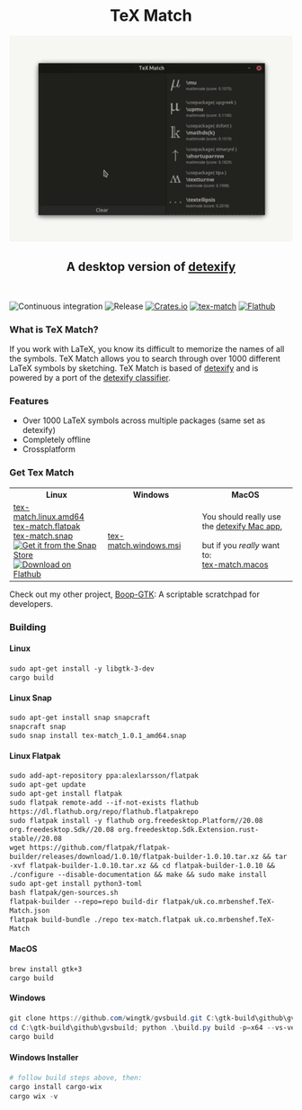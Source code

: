 <h1 align="center">TeX Match</h1>

<p align="center">
  <img src="TeX-Match.gif" width="660px">
</p>

<h2 align="center">A desktop version of <a href="https://detexify.kirelabs.org/classify.html">detexify</a></h2>

<br>

![Continuous integration](https://github.com/mrbenshef/TeX-Match/workflows/Continuous%20integration/badge.svg)
![Release](https://github.com/mrbenshef/TeX-Match/workflows/Release/badge.svg?branch=release)
[![Crates.io](https://img.shields.io/crates/v/tex-match)](https://crates.io/crates/tex-match)
[![tex-match](https://snapcraft.io//tex-match/badge.svg)](https://snapcraft.io/tex-match)
[![Flathub](https://img.shields.io/flathub/v/uk.co.mrbenshef.TeX-Match)](https://flathub.org/apps/details/uk.co.mrbenshef.TeX-Match)

### What is TeX Match?

If you work with LaTeX, you know its difficult to memorize the names of all the symbols. TeX Match allows you to search through over 1000 different LaTeX symbols by sketching. TeX Match is based of [detexify](https://detexify.kirelabs.org/classify.html) and is powered by a port of the [detexify classifier](https://github.com/mrbenshef/detexify-rust).

### Features

- Over 1000 LaTeX symbols across multiple packages (same set as detexify) 
- Completely offline
- Crossplatform

### Get Tex Match

<table width="100%">
    <tr>
        <th width="33.333%">Linux</th>
        <th width="33.333%">Windows</th>
        <th width="33.333%">MacOS</th>
    </tr>
    <tr>
        <td>
            <a
                href="https://github.com/mrbenshef/TeX-Match/releases/latest/download/tex-match.linux.amd64">tex-match.linux.amd64</a>
            </br>
            <a
                href="https://github.com/mrbenshef/TeX-Match/releases/latest/download/tex-match.flatpak">tex-match.flatpak</a>
            </br>
            <a href="https://github.com/mrbenshef/TeX-Match/releases/latest/download/tex-match.snap">tex-match.snap</a>
            </br>
            <a href="https://snapcraft.io/tex-match"><img
                    src="https://snapcraft.io/static/images/badges/en/snap-store-black.svg"
                    alt="Get it from the Snap Store"></a>
            </br>
            <a href="https://flathub.org/apps/details/uk.co.mrbenshef.TeX-Match"><img width='190'
                    alt='Download on Flathub' src='https://flathub.org/assets/badges/flathub-badge-en.png'></a>
        </td>
        <td>
            <a
                href="https://github.com/mrbenshef/TeX-Match/releases/latest/download/tex-match.windows.msi">tex-match.windows.msi</a>
        </td>
        <td>
            You should really use the <a href="https://gum.co/detexify">detexify Mac app</a>,
            </br>
            </br>
            but if you <i>really</i> want to:
            </br>
            <a href="https://github.com/mrbenshef/TeX-Match/releases/latest/download/tex-match.macos">tex-match.macos</a>
        </td>
    </tr>
</table>

Check out my other project, [Boop-GTK](https://github.com/mrbenshef/Boop-GTK): A scriptable scratchpad for developers.

### Building

#### Linux

```shell
sudo apt-get install -y libgtk-3-dev
cargo build
```

#### Linux Snap

```shell
sudo apt-get install snap snapcraft
snapcraft snap
sudo snap install tex-match_1.0.1_amd64.snap
```

#### Linux Flatpak

```shell
sudo add-apt-repository ppa:alexlarsson/flatpak 
sudo apt-get update 
sudo apt-get install flatpak
sudo flatpak remote-add --if-not-exists flathub https://dl.flathub.org/repo/flathub.flatpakrepo
sudo flatpak install -y flathub org.freedesktop.Platform//20.08 org.freedesktop.Sdk//20.08 org.freedesktop.Sdk.Extension.rust-stable//20.08
wget https://github.com/flatpak/flatpak-builder/releases/download/1.0.10/flatpak-builder-1.0.10.tar.xz && tar -xvf flatpak-builder-1.0.10.tar.xz && cd flatpak-builder-1.0.10 && ./configure --disable-documentation && make && sudo make install
sudo apt-get install python3-toml
bash flatpak/gen-sources.sh
flatpak-builder --repo=repo build-dir flatpak/uk.co.mrbenshef.TeX-Match.json
flatpak build-bundle ./repo tex-match.flatpak uk.co.mrbenshef.TeX-Match
```

#### MacOS

```shell
brew install gtk+3
cargo build
```

#### Windows

```powershell
git clone https://github.com/wingtk/gvsbuild.git C:\gtk-build\github\gvsbuild
cd C:\gtk-build\github\gvsbuild; python .\build.py build -p=x64 --vs-ver=16 --msys-dir=C:\msys64 -k --enable-gi --py-wheel --py-egg gtk3 gdk-pixbuf
cargo build
```

#### Windows Installer

```powershell
# follow build steps above, then:
cargo install cargo-wix 
cargo wix -v
```
